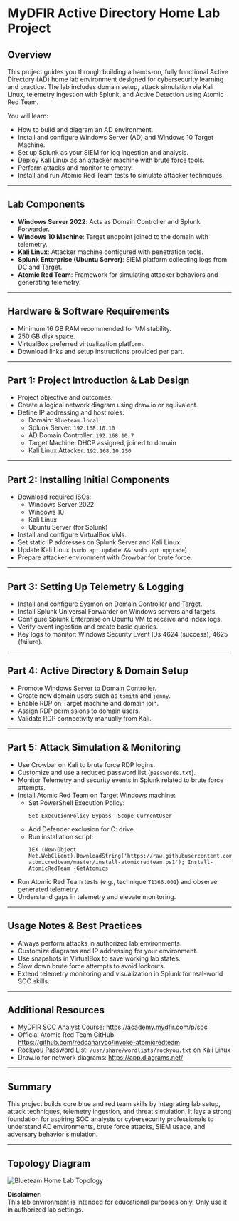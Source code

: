 # MyDFIR Active Directory Home Lab Project

## Overview

This project guides you through building a hands-on, fully functional Active Directory (AD) home lab environment designed for cybersecurity learning and practice. The lab includes domain setup, attack simulation via Kali Linux, telemetry ingestion with Splunk, and Active Detection using Atomic Red Team.

You will learn:

- How to build and diagram an AD environment.
- Install and configure Windows Server (AD) and Windows 10 Target Machine.
- Set up Splunk as your SIEM for log ingestion and analysis.
- Deploy Kali Linux as an attacker machine with brute force tools.
- Perform attacks and monitor telemetry.
- Install and run Atomic Red Team tests to simulate attacker techniques.

---

## Lab Components

- **Windows Server 2022**: Acts as Domain Controller and Splunk Forwarder.
- **Windows 10 Machine**: Target endpoint joined to the domain with telemetry.
- **Kali Linux**: Attacker machine configured with penetration tools.
- **Splunk Enterprise (Ubuntu Server)**: SIEM platform collecting logs from DC and Target.
- **Atomic Red Team**: Framework for simulating attacker behaviors and generating telemetry.

---

## Hardware & Software Requirements

- Minimum 16 GB RAM recommended for VM stability.
- 250 GB disk space.
- VirtualBox preferred virtualization platform.
- Download links and setup instructions provided per part.

---

## Part 1: Project Introduction & Lab Design

- Project objective and outcomes.
- Create a logical network diagram using draw.io or equivalent.
- Define IP addressing and host roles:
  - Domain: `Blueteam.local`
  - Splunk Server: `192.168.10.10`
  - AD Domain Controller: `192.168.10.7`
  - Target Machine: DHCP assigned, joined to domain
  - Kali Linux Attacker: `192.168.10.250`

---

## Part 2: Installing Initial Components

- Download required ISOs:
  - Windows Server 2022
  - Windows 10
  - Kali Linux
  - Ubuntu Server (for Splunk)
- Install and configure VirtualBox VMs.
- Set static IP addresses on Splunk Server and Kali Linux.
- Update Kali Linux (`sudo apt update && sudo apt upgrade`).
- Prepare attacker environment with Crowbar for brute force.

---

## Part 3: Setting Up Telemetry & Logging

- Install and configure Sysmon on Domain Controller and Target.
- Install Splunk Universal Forwarder on Windows servers and targets.
- Configure Splunk Enterprise on Ubuntu VM to receive and index logs.
- Verify event ingestion and create basic queries.
- Key logs to monitor: Windows Security Event IDs 4624 (success), 4625 (failure).

---

## Part 4: Active Directory & Domain Setup

- Promote Windows Server to Domain Controller.
- Create new domain users such as `tsmith` and `jenny`.
- Enable RDP on Target machine and domain join.
- Assign RDP permissions to domain users.
- Validate RDP connectivity manually from Kali.

---

## Part 5: Attack Simulation & Monitoring

- Use Crowbar on Kali to brute force RDP logins.
- Customize and use a reduced password list (`passwords.txt`).
- Monitor Telemetry and security events in Splunk related to brute force attempts.
- Install Atomic Red Team on Target Windows machine:
  - Set PowerShell Execution Policy:  
    ```
    Set-ExecutionPolicy Bypass -Scope CurrentUser
    ```
  - Add Defender exclusion for C: drive.
  - Run installation script:  
    ```
    IEX (New-Object Net.WebClient).DownloadString('https://raw.githubusercontent.com/redcanaryco/invoke-atomicredteam/master/install-atomicredteam.ps1'); Install-AtomicRedTeam -GetAtomics
    ```
- Run Atomic Red Team tests (e.g., technique `T1366.001`) and observe generated telemetry.
- Understand gaps in telemetry and elevate monitoring.

---

## Usage Notes & Best Practices

- Always perform attacks in authorized lab environments.
- Customize diagrams and IP addressing for your environment.
- Use snapshots in VirtualBox to save working lab states.
- Slow down brute force attempts to avoid lockouts.
- Extend telemetry monitoring and visualization in Splunk for real-world SOC skills.

---

## Additional Resources

- MyDFIR SOC Analyst Course: https://academy.mydfir.com/p/soc
- Official Atomic Red Team GitHub: https://github.com/redcanaryco/invoke-atomicredteam
- Rockyou Password List: `/usr/share/wordlists/rockyou.txt` on Kali Linux
- Draw.io for network diagrams: https://app.diagrams.net/

---

## Summary

This project builds core blue and red team skills by integrating lab setup, attack techniques, telemetry ingestion, and threat simulation. It lays a strong foundation for aspiring SOC analysts or cybersecurity professionals to understand AD environments, brute force attacks, SIEM usage, and adversary behavior simulation.

---

## Topology Diagram

![Blueteam Home Lab Topology](./blueteam_exact_topology.png)



**Disclaimer:**  
This lab environment is intended for educational purposes only. Only use it in authorized lab settings.

